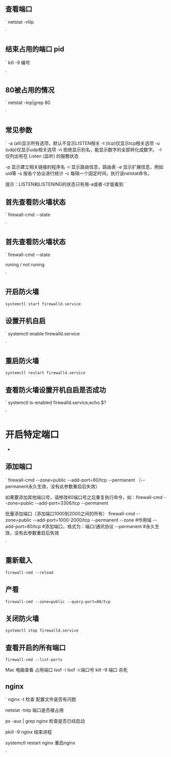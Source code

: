 ## 查看端口
`
netstat -ntlp  

`

## 结束占用的端口  pid 
`
kill -9 编号

`

## 80被占用的情况
`
netstat -lnp|grep 80

`
## 常见参数
`
-a (all)显示所有选项，默认不显示LISTEN相关
-t (tcp)仅显示tcp相关选项
-u (udp)仅显示udp相关选项
-n 拒绝显示别名，能显示数字的全部转化成数字。
-l 仅列出有在 Listen (监听) 的服務状态

-p 显示建立相关链接的程序名
-r 显示路由信息，路由表
-e 显示扩展信息，例如uid等
-s 按各个协议进行统计
-c 每隔一个固定时间，执行该netstat命令。

提示：LISTEN和LISTENING的状态只有用-a或者-l才能看到
`
##  首先查看防火墙状态
`
firewall-cmd --state

`
##  首先查看防火墙状态
`
firewall-cmd --state

runing / not runing

`
## 开启防火墙
`
systemctl start firewalld.service
`

## 设置开机自启
`
systemctl enable firewalld.service

`

## 重启防火墙
`
systemctl restart firewalld.service
`
## 查看防火墙设置开机自启是否成功
`
systemctl is-enabled firewalld.service;echo $?

`
# 开启特定端口
* 
## 添加端口 
`
firewall-cmd --zone=public --add-port=80/tcp --permanent （--permanent永久生效，没有此参数重启后失效）


如果要添加其他端口号，请修改80端口号之后重复执行命令，如：firewall-cmd --zone=public --add-port=3306/tcp --permanent

批量添加端口（添加端口1000到2000之间的所有）
firewall-cmd --zone=public --add-port=1000-2000/tcp --permanent
 --zone #作用域 --add-port=80/tcp #添加端口，格式为：端口/通讯协议 --permanent #永久生效，没有此参数重启后失效 

`

## 重新载入
`
firewall-cmd --reload
`
## 产看
`
firewall-cmd --zone=public --query-port=80/tcp
`
##  关闭防火墙
`
systemctl stop firewalld.service
`

## 查看开启的所有端口
`
firewall-cmd --list-ports
`

Mac 电脑查看 占用端口
lsof -i 
lsof -i:端口号
kill -9 端口 杀死


##  nginx  

`
nginx -t   检查 配置文件是否有问题

netstat -tnlp   端口是否被占用

ps -aux | grep nginx   检查是否已经启动

pkill -9 nginx      结束进程

systemctl  restart nginx      重启nginx


`
